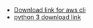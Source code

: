 - [Download link for aws cli](https://docs.aws.amazon.com/cli/latest/userguide/getting-started-install.html)
- [python 3 download link](https://www.python.org/downloads/release/python-3106/)
